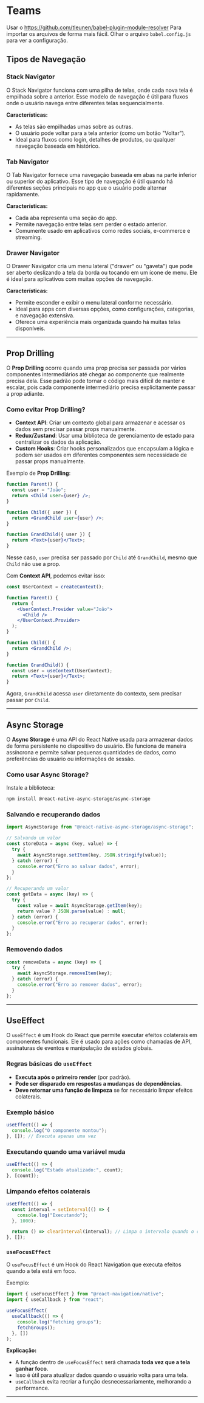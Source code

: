 # Teams

Usar o https://github.com/tleunen/babel-plugin-module-resolver
Para importar os arquivos de forma mais fácil. Olhar o arquivo `babel.config.js` para ver a configuração.

## Tipos de Navegação

### Stack Navigator

O Stack Navigator funciona com uma pilha de telas, onde cada nova tela é empilhada sobre a anterior. Esse modelo de navegação é útil para fluxos onde o usuário navega entre diferentes telas sequencialmente.

**Características:**

- As telas são empilhadas umas sobre as outras.
- O usuário pode voltar para a tela anterior (como um botão "Voltar").
- Ideal para fluxos como login, detalhes de produtos, ou qualquer navegação baseada em histórico.

### Tab Navigator

O Tab Navigator fornece uma navegação baseada em abas na parte inferior ou superior do aplicativo. Esse tipo de navegação é útil quando há diferentes seções principais no app que o usuário pode alternar rapidamente.

**Características:**

- Cada aba representa uma seção do app.
- Permite navegação entre telas sem perder o estado anterior.
- Comumente usado em aplicativos como redes sociais, e-commerce e streaming.

### Drawer Navigator

O Drawer Navigator cria um menu lateral ("drawer" ou "gaveta") que pode ser aberto deslizando a tela da borda ou tocando em um ícone de menu. Ele é ideal para aplicativos com muitas opções de navegação.

**Características:**

- Permite esconder e exibir o menu lateral conforme necessário.
- Ideal para apps com diversas opções, como configurações, categorias, e navegação extensiva.
- Oferece uma experiência mais organizada quando há muitas telas disponíveis.

---

## Prop Drilling

O **Prop Drilling** ocorre quando uma prop precisa ser passada por vários componentes intermediários até chegar ao componente que realmente precisa dela. Esse padrão pode tornar o código mais difícil de manter e escalar, pois cada componente intermediário precisa explicitamente passar a prop adiante.

### Como evitar Prop Drilling?

- **Context API**: Criar um contexto global para armazenar e acessar os dados sem precisar passar props manualmente.
- **Redux/Zustand**: Usar uma biblioteca de gerenciamento de estado para centralizar os dados da aplicação.
- **Custom Hooks**: Criar hooks personalizados que encapsulam a lógica e podem ser usados em diferentes componentes sem necessidade de passar props manualmente.

Exemplo de **Prop Drilling**:

```jsx
function Parent() {
  const user = "João";
  return <Child user={user} />;
}

function Child({ user }) {
  return <GrandChild user={user} />;
}

function GrandChild({ user }) {
  return <Text>{user}</Text>;
}
```

Nesse caso, `user` precisa ser passado por `Child` até `GrandChild`, mesmo que `Child` não use a prop.

Com **Context API**, podemos evitar isso:

```jsx
const UserContext = createContext();

function Parent() {
  return (
    <UserContext.Provider value="João">
      <Child />
    </UserContext.Provider>
  );
}

function Child() {
  return <GrandChild />;
}

function GrandChild() {
  const user = useContext(UserContext);
  return <Text>{user}</Text>;
}
```

Agora, `GrandChild` acessa `user` diretamente do contexto, sem precisar passar por `Child`.

---

## Async Storage

O **Async Storage** é uma API do React Native usada para armazenar dados de forma persistente no dispositivo do usuário. Ele funciona de maneira assíncrona e permite salvar pequenas quantidades de dados, como preferências do usuário ou informações de sessão.

### Como usar Async Storage?

Instale a biblioteca:

```sh
npm install @react-native-async-storage/async-storage
```

### Salvando e recuperando dados

```jsx
import AsyncStorage from "@react-native-async-storage/async-storage";

// Salvando um valor
const storeData = async (key, value) => {
  try {
    await AsyncStorage.setItem(key, JSON.stringify(value));
  } catch (error) {
    console.error("Erro ao salvar dados", error);
  }
};

// Recuperando um valor
const getData = async (key) => {
  try {
    const value = await AsyncStorage.getItem(key);
    return value ? JSON.parse(value) : null;
  } catch (error) {
    console.error("Erro ao recuperar dados", error);
  }
};
```

### Removendo dados

```jsx
const removeData = async (key) => {
  try {
    await AsyncStorage.removeItem(key);
  } catch (error) {
    console.error("Erro ao remover dados", error);
  }
};
```

---

## UseEffect

O `useEffect` é um Hook do React que permite executar efeitos colaterais em componentes funcionais. Ele é usado para ações como chamadas de API, assinaturas de eventos e manipulação de estados globais.

### Regras básicas do `useEffect`

- **Executa após o primeiro render** (por padrão).
- **Pode ser disparado em respostas a mudanças de dependências**.
- **Deve retornar uma função de limpeza** se for necessário limpar efeitos colaterais.

### Exemplo básico

```jsx
useEffect(() => {
  console.log("O componente montou");
}, []); // Executa apenas uma vez
```

### Executando quando uma variável muda

```jsx
useEffect(() => {
  console.log("Estado atualizado:", count);
}, [count]);
```

### Limpando efeitos colaterais

```jsx
useEffect(() => {
  const interval = setInterval(() => {
    console.log("Executando");
  }, 1000);

  return () => clearInterval(interval); // Limpa o intervalo quando o componente desmonta
}, []);
```

### `useFocusEffect`

O `useFocusEffect` é um Hook do React Navigation que executa efeitos quando a tela está em foco.

Exemplo:

```jsx
import { useFocusEffect } from "@react-navigation/native";
import { useCallback } from "react";

useFocusEffect(
  useCallback(() => {
    console.log("fetching groups");
    fetchGroups();
  }, [])
);
```

**Explicação:**

- A função dentro de `useFocusEffect` será chamada **toda vez que a tela ganhar foco**.
- Isso é útil para atualizar dados quando o usuário volta para uma tela.
- `useCallback` evita recriar a função desnecessariamente, melhorando a performance.

---

